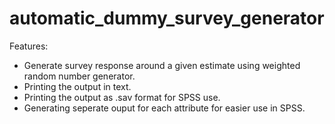 # automatic_dummy_survey_generator
Features:
- Generate survey response around a given estimate using weighted random number generator.
- Printing the output in text.
- Printing the output as .sav format for SPSS use.
- Generating seperate ouput for each attribute for easier use in SPSS. 
